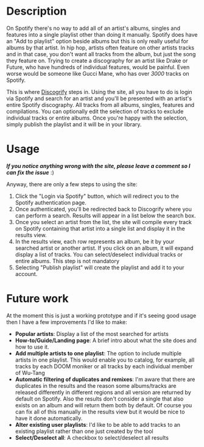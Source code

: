 # Description
On Spotify there's no way to add all of an artist's albums, singles and features into a single playlist other than doing it manually. Spotify does have an "Add to playlist" option beside albums but this is only really useful for albums by that artist. In hip hop, artists often feature on other artists tracks and in that case, you don't want all tracks from the album, but just the song they feature on. Trying to create a discography for an artist like Drake or Future, who have hundreds of individual features, would be painful. Even worse would be someone like Gucci Mane, who has over *3000* tracks on Spotify.

This is where [Discogrify](https://discogrify.com/) steps in. Using the site, all you have to do is login via Spotify and search for an artist and you'll be presented with an artist's entire Spotify discography. All tracks from all albums, singles, features and compilations. You can optionally edit the selection of tracks to exclude individual tracks or entire albums. Once you're happy with the selection, simply publish the playlist and it will be in your library.

# Usage
***If you notice anything wrong with the site, please leave a comment so I can fix the issue*** :)

Anyway, there are only a few steps to using the site:

1. Click the "Login via Spotify" button, which will redirect you to the Spotify authentication page.
2. Once authenticated, you'll be redirected back to Discogrify where you can perform a search. Results will appear in a list below the search box.
3. Once you select an artist from the list, the site will compile every track on Spotify containing that artist into a single list and display it in the results view.
4. In the results view, each row represents an album, be it by your searched artist or another artist. If you click on an album, it will expand display a list of tracks. You can select/deselect individual tracks or entire albums. This step is not mandatory
5. Selecting "Publish playlist" will create the playlist and add it to your account.  

# Future work
At the moment this is just a working prototype and if it's seeing good usage then I have a few improvements I'd like to make:

* **Popular artists**: Display a list of the most searched for artists
* **How-to/Guide/Landing page**: A brief intro about what the site does and how to use it.
* **Add multiple artists to one playlist**: The option to include multiple artists in one playlist. This would enable you to catalog, for example, all tracks by each DOOM moniker or all tracks by each individual member of Wu-Tang
* **Automatic filtering of duplicates and remixes**: I'm aware that there are duplicates in the results and the reason some albums/tracks are released differently in different regions and all version are returned by default on Spotify. Also the results don't consider a single that also exists on an album and will return them both by default.
Of course you can fix all of this manually in the results view but it would be nice to have it done automatically.
* **Alter existing user playlists**: I'd like to be able to add tracks to an existing playlist rather than one just created by the tool
* **Select/Deselect all**: A checkbox to select/deselect all results 

